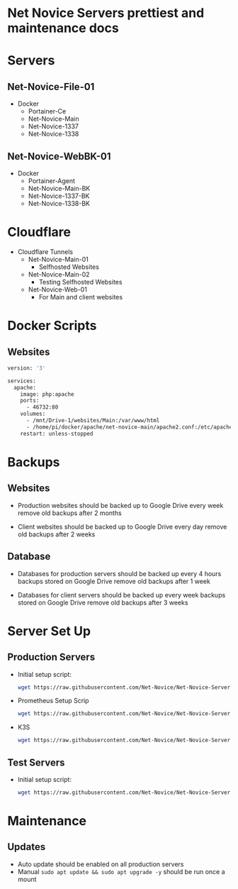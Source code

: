 # Net Novice Servers prettiest and maintenance docs

# Servers

## Net-Novice-File-01
- Docker
  - Portainer-Ce
  - Net-Novice-Main
  - Net-Novice-1337
  - Net-Novice-1338

## Net-Novice-WebBK-01
- Docker
  - Portainer-Agent
  - Net-Novice-Main-BK
  - Net-Novice-1337-BK
  - Net-Novice-1338-BK

# Cloudflare
- Cloudflare Tunnels
  - Net-Novice-Main-01
    - Selfhosted Websites
  - Net-Novice-Main-02
    - Testing Selfhosted Websites
  - Net-Novice-Web-01
    - For Main and client websites

# Docker Scripts

## Websites

```bash
version: '3'

services:
  apache:
    image: php:apache
    ports:
      - 46732:80
    volumes:
      - /mnt/Drive-1/websites/Main:/var/www/html
      - /home/pi/docker/apache/net-novice-main/apache2.conf:/etc/apache2/apache2.conf
    restart: unless-stopped

````

# Backups

## Websites

- Production websites should be backed up to Google Drive every week remove old backups after 2 months

- Client websites should be backed up to Google Drive every day remove old backups after 2 weeks

## Database

- Databases for production servers should be backed up every 4 hours backups stored on Google Drive remove old backups after 1 week

- Databases for client servers should be backed up every week backups stored on Google Drive remove old backups after 3 weeks

# Server Set Up

## Production Servers

- Initial setup script:
  ```bash
  wget https://raw.githubusercontent.com/Net-Novice/Net-Novice-Server-Setups/main/NNBPSSS.sh && sudo bash NNBPSSS.sh
  ````
  
- Prometheus Setup Scrip
  ````bash
  wget https://raw.githubusercontent.com/Net-Novice/Net-Novice-Server-Setups/main/NNPSS.sh && sudo bash NNBTSSS.sh
  ````
  
- K3S
  ```bash
  wget https://raw.githubusercontent.com/Net-Novice/Net-Novice-Server-Setups/main/NNK3SSS.sh && sudo bash NNK3SSS.sh
  ````
## Test Servers
- Initial setup script:
  ````bash
  wget https://raw.githubusercontent.com/Net-Novice/Net-Novice-Server-Setups/main/NNBTSSS.sh && sudo bash NNBTSSS.sh

  ````

# Maintenance

## Updates
- Auto update should be enabled on all production servers
- Manual ````sudo apt update && sudo apt upgrade -y```` should be run once a mount
